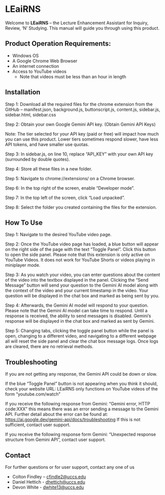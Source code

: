 # LEaiRNS

Welcome to **LEaiRNS** – the Lecture Enhancement Assistant for Inquiry, Review, ‘N’ Studying. This manual will guide you through using this product. 

## Product Operation Requirements:  
- Windows OS 
- A Google Chrome Web Browser 
- An internet connection 
- Access to YouTube videos
  - Note that videos must be less than an hour in length 

## Installation 

Step 1: Download all the required files for the chrome extension from the GitHub – manifest.json, background.js, buttonscript.js, content.js, sidebar.js, sidebar.html, sidebar.css 

Step 2: Obtain your own Google Gemini API key. (Obtain Gemini API Keys)  

  Note: The tier selected for your API key (paid or free) will impact how much you can use this product. Lower tiers sometimes respond slower, have less API tokens, and have smaller use quotas. 

Step 3: In sidebar.js, on line 10, replace “API_KEY” with your own API key (surrounded by double quotes).   

Step 4: Store all these files in a new folder. 

Step 5: Navigate to chrome://extensions/ on a Chrome browser. 

Step 6: In the top right of the screen, enable “Developer mode”. 

Step 7: In the top left of the screen, click “Load unpacked”. 

Step 8: Select the folder you created containing the files for the extension. 

## How To Use 

Step 1: Navigate to the desired YouTube video page. 

Step 2: Once the YouTube video page has loaded, a blue button will appear on the right side of the page with the text “Toggle Panel”. Click this button to open the side panel. Please note that this extension is only active on YouTube Videos. It does not work for YouTube Shorts or videos playing in miniplayer mode. 

Step 3: As you watch your video, you can enter questions about the content of the video into the textbox displayed in the panel. Clicking the “Send Message” button will send your question to the Gemini AI model along with the context of the video and your current timestamp in the video. Your question will be displayed in the chat box and marked as being sent by you. 

Step 4: Afterwards, the Gemini AI model will respond to your question. Please note that the Gemini AI model can take time to respond. Until a response is received, the ability to send messages is disabled. Gemini’s response will be displayed in the chat box and marked as sent by Gemini. 

Step 5: Changing tabs, clicking the toggle panel button while the panel is open, changing to a different video, and navigating to a different webpage all will reset the side panel and clear the chat box message logs. Once logs are cleared, there are no retrieval methods. 

## Troubleshooting 

If you are not getting any response, the Gemini API could be down or slow.  

If the blue “Toggle Panel” button is not appearing when you think it should, check your website URL: LEaiRNS only functions on YouTube videos of the form “youtube.com/watch” 

If you receive the following response from Gemini: “Gemini error, HTTP code:XXX” this means there was an error sending a message to the Gemini API. Further detail about the error can be found at: https://ai.google.dev/gemini-api/docs/troubleshooting If this is not sufficient, contact user support. 

If you receive the following response form Gemini: “Unexpected response structure from Gemini API”, contact user support. 

## Contact 
For further questions or for user support, contact any one of us 
- Colton Findley – cfindle2@uccs.edu 
- Daniel Hettich - dhettich@uccs.edu 
- Devon White - dwhite13@uccs.edu 
